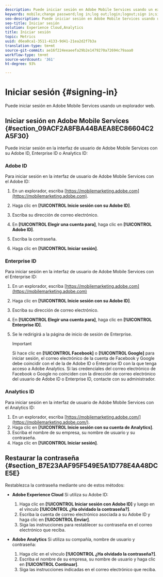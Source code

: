 ```yaml
---
description: Puede iniciar sesión en Adobe Mobile Services usando un explorador web.
keywords: mobile;change password;log in;log out;login;logout;sign in;signin
seo-description: Puede iniciar sesión en Adobe Mobile Services usando un explorador web.
seo-title: Iniciar sesión
solution: Experience Cloud,Analytics
title: Iniciar sesión
topic: Metrics
uuid: d6ea0ca1-3511-4133-9d41-21ea2d2f7b3a
translation-type: tm+mt
source-git-commit: ae16f224eeaeefa29b2e1479270a72694c79aaa0
workflow-type: tm+mt
source-wordcount: '361'
ht-degree: 93%

---
```



# Iniciar sesión {#signing-in}

Puede iniciar sesión en Adobe Mobile Services usando un explorador web.

## Iniciar sesión en Adobe Mobile Services {#section_09ACF2A8FBA44BAEA8EC86604C2A5F30}

Puede iniciar sesión en la interfaz de usuario de Adobe Mobile Services con su Adobe ID, Enterprise ID o Analytics ID:

### Adobe ID

Para iniciar sesión en la interfaz de usuario de Adobe Mobile Services con el Adobe ID:

1. En un explorador, escriba [https://mobilemarketing.adobe.com](https://mobilemarketing.adobe.com).
1. Haga clic en **[!UICONTROL Inicie sesión con su Adobe ID]**.
1. Escriba su dirección de correo electrónico.
1. En **[!UICONTROL Elegir una cuenta para]**, haga clic en **[!UICONTROL Adobe ID]**.

1. Escriba la contraseña.
1. Haga clic en **[!UICONTROL Iniciar sesión]**.


### Enterprise ID

Para iniciar sesión en la interfaz de usuario de Adobe Mobile Services con el Enterprise ID:

1. En un explorador, escriba [https://mobilemarketing.adobe.com](https://mobilemarketing.adobe.com)
1. Haga clic en **[!UICONTROL Inicie sesión con su Adobe ID]**.
1. Escriba su dirección de correo electrónico.
1. En **[!UICONTROL Elegir una cuenta para]**, haga clic en **[!UICONTROL Enterprise ID]**.

1. Se le redirigirá a la página de inicio de sesión de Enterprise.

   >[!IMPORTANT]
   >
   >Si hace clic en **[!UICONTROL Facebook]** o **[!UICONTROL Google]** para iniciar sesión, el correo electrónico de la cuenta de Facebook y Google debe coincidir con el de la de Adobe ID o Enterprise ID con la que tenga acceso a Adobe Analytics. Si las credenciales del correo electrónico de Facebook o Google no coinciden con la dirección de correo electrónico del usuario de Adobe ID o Enterprise ID, contacte con su administrador.

### Analytics ID

Para iniciar sesión en la interfaz de usuario de Adobe Mobile Services con el Analytics ID:

1. En un explorador, escriba [https://mobilemarketing.adobe.com/](https://mobilemarketing.adobe.com/).
1. Haga clic en **[!UICONTROL Inicie sesión con su cuenta de Analytics]**.
1. Escriba el nombre de su empresa, su nombre de usuario y su contraseña.
1. Haga clic en **[!UICONTROL Iniciar sesión]**.

## Restaurar la contraseña {#section_B7E23AAF95F549E5A1D778E4A48DCE5E}

Restablezca la contraseña mediante uno de estos métodos:

* **Adobe Experience Cloud** Si utiliza su Adobe ID:

   1. Haga clic en **[!UICONTROL Iniciar sesión con Adobe ID]** y luego en el vínculo **[!UICONTROL ¿Ha olvidado la contraseña?]**.
   1. Escriba la cuenta de correo electrónico asociada a su Adobe ID y haga clic en **[!UICONTROL Enviar]**.
   1. Siga las instrucciones para restablecer su contraseña en el correo electrónico que reciba.

* **Adobe Analytics** Si utiliza su compañía, nombre de usuario y contraseña:

   1. Haga clic en el vínculo **[!UICONTROL ¿Ha olvidado la contraseña?]**.
   1. Escriba el nombre de su empresa, su nombre de usuario y haga clic en **[!UICONTROL Continuar]**.
   1. Siga las instrucciones indicadas en el correo electrónico que reciba.
